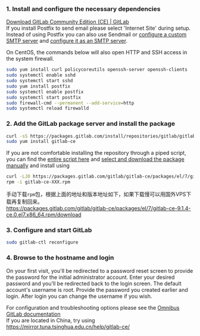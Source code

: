 ### 1. Install and configure the necessary dependencies
[ Download GitLab Community Edition (CE) | GitLab ](https://about.gitlab.com/downloads/#centos7)<br>
If you install Postfix to send email please select 'Internet Site' during setup. Instead of using Postfix you can also use Sendmail or [configure a custom SMTP server](https://gitlab.com/gitlab-org/omnibus-gitlab/blob/master/doc/settings/smtp.md) and [configure it as an SMTP server](https://gitlab.com/gitlab-org/omnibus-gitlab/blob/master/doc/settings/smtp.md#smtp-on-localhost).

On CentOS, the commands below will also open HTTP and SSH access in the system firewall.
```bash
sudo yum install curl policycoreutils openssh-server openssh-clients
sudo systemctl enable sshd
sudo systemctl start sshd
sudo yum install postfix
sudo systemctl enable postfix
sudo systemctl start postfix
sudo firewall-cmd --permanent --add-service=http
sudo systemctl reload firewalld
```

### 2. Add the GitLab package server and install the package
```bash
curl -sS https://packages.gitlab.com/install/repositories/gitlab/gitlab-ce/script.rpm.sh | sudo bash
sudo yum install gitlab-ce
```
If you are not comfortable installing the repository through a piped script, you can find the [entire script here](https://packages.gitlab.com/gitlab/gitlab-ce/install) and [select and download the package manually](https://packages.gitlab.com/gitlab/gitlab-ce) and install using
```bash
curl -LJO https://packages.gitlab.com/gitlab/gitlab-ce/packages/el/7/gitlab-ce-XXX.rpm/download
rpm -i gitlab-ce-XXX.rpm
```
手动下载`rpm`包，根据上面的地址和版本地址如下，如果下载慢可以用国外VPS下载再复制回来。<br>
https://packages.gitlab.com/gitlab/gitlab-ce/packages/el/7/gitlab-ce-9.1.4-ce.0.el7.x86_64.rpm/download

### 3. Configure and start GitLab
```bash
sudo gitlab-ctl reconfigure
```

### 4. Browse to the hostname and login

On your first visit, you'll be redirected to a password reset screen to provide the password for the initial administrator account. Enter your desired password and you'll be redirected back to the login screen.
The default account's username is root. Provide the password you created earlier and login. After login you can change the username if you wish.

 For configuration and troubleshooting options please see the [Omnibus GitLab documentation](http://doc.gitlab.com/omnibus/)<br>
 If you are located in China, try using https://mirror.tuna.tsinghua.edu.cn/help/gitlab-ce/